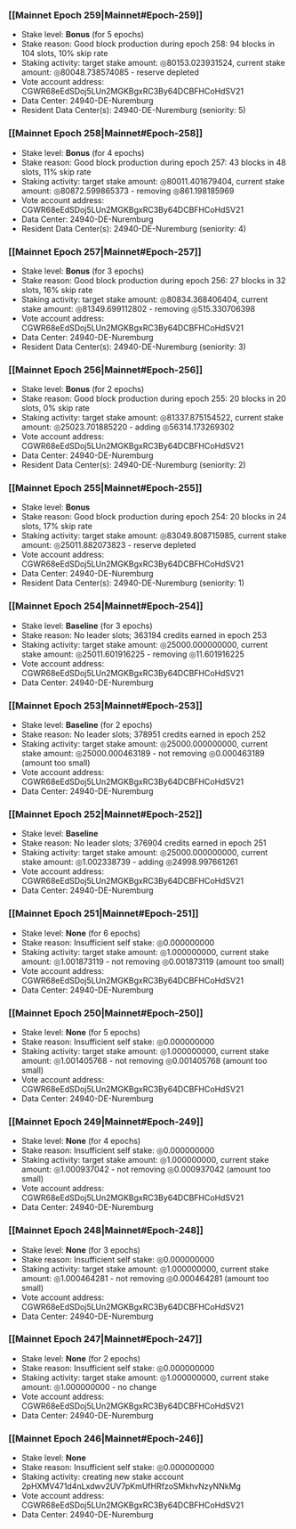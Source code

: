 ### [[Mainnet Epoch 259|Mainnet#Epoch-259]]
* Stake level: **Bonus** (for 5 epochs)
* Stake reason: Good block production during epoch 258: 94 blocks in 104 slots, 10% skip rate
* Staking activity: target stake amount: ◎80153.023931524, current stake amount: ◎80048.738574085 - reserve depleted
* Vote account address: CGWR68eEdSDoj5LUn2MGKBgxRC3By64DCBFHCoHdSV21
* Data Center: 24940-DE-Nuremburg
* Resident Data Center(s): 24940-DE-Nuremburg (seniority: 5)
### [[Mainnet Epoch 258|Mainnet#Epoch-258]]
* Stake level: **Bonus** (for 4 epochs)
* Stake reason: Good block production during epoch 257: 43 blocks in 48 slots, 11% skip rate
* Staking activity: target stake amount: ◎80011.401679404, current stake amount: ◎80872.599865373 - removing ◎861.198185969
* Vote account address: CGWR68eEdSDoj5LUn2MGKBgxRC3By64DCBFHCoHdSV21
* Data Center: 24940-DE-Nuremburg
* Resident Data Center(s): 24940-DE-Nuremburg (seniority: 4)
### [[Mainnet Epoch 257|Mainnet#Epoch-257]]
* Stake level: **Bonus** (for 3 epochs)
* Stake reason: Good block production during epoch 256: 27 blocks in 32 slots, 16% skip rate
* Staking activity: target stake amount: ◎80834.368406404, current stake amount: ◎81349.699112802 - removing ◎515.330706398
* Vote account address: CGWR68eEdSDoj5LUn2MGKBgxRC3By64DCBFHCoHdSV21
* Data Center: 24940-DE-Nuremburg
* Resident Data Center(s): 24940-DE-Nuremburg (seniority: 3)
### [[Mainnet Epoch 256|Mainnet#Epoch-256]]
* Stake level: **Bonus** (for 2 epochs)
* Stake reason: Good block production during epoch 255: 20 blocks in 20 slots, 0% skip rate
* Staking activity: target stake amount: ◎81337.875154522, current stake amount: ◎25023.701885220 - adding ◎56314.173269302
* Vote account address: CGWR68eEdSDoj5LUn2MGKBgxRC3By64DCBFHCoHdSV21
* Data Center: 24940-DE-Nuremburg
* Resident Data Center(s): 24940-DE-Nuremburg (seniority: 2)
### [[Mainnet Epoch 255|Mainnet#Epoch-255]]
* Stake level: **Bonus**
* Stake reason: Good block production during epoch 254: 20 blocks in 24 slots, 17% skip rate
* Staking activity: target stake amount: ◎83049.808715985, current stake amount: ◎25011.882073823 - reserve depleted
* Vote account address: CGWR68eEdSDoj5LUn2MGKBgxRC3By64DCBFHCoHdSV21
* Data Center: 24940-DE-Nuremburg
* Resident Data Center(s): 24940-DE-Nuremburg (seniority: 1)
### [[Mainnet Epoch 254|Mainnet#Epoch-254]]
* Stake level: **Baseline** (for 3 epochs)
* Stake reason: No leader slots; 363194 credits earned in epoch 253
* Staking activity: target stake amount: ◎25000.000000000, current stake amount: ◎25011.601916225 - removing ◎11.601916225
* Vote account address: CGWR68eEdSDoj5LUn2MGKBgxRC3By64DCBFHCoHdSV21
* Data Center: 24940-DE-Nuremburg
### [[Mainnet Epoch 253|Mainnet#Epoch-253]]
* Stake level: **Baseline** (for 2 epochs)
* Stake reason: No leader slots; 378951 credits earned in epoch 252
* Staking activity: target stake amount: ◎25000.000000000, current stake amount: ◎25000.000463189 - not removing ◎0.000463189 (amount too small)
* Vote account address: CGWR68eEdSDoj5LUn2MGKBgxRC3By64DCBFHCoHdSV21
* Data Center: 24940-DE-Nuremburg
### [[Mainnet Epoch 252|Mainnet#Epoch-252]]
* Stake level: **Baseline**
* Stake reason: No leader slots; 376904 credits earned in epoch 251
* Staking activity: target stake amount: ◎25000.000000000, current stake amount: ◎1.002338739 - adding ◎24998.997661261
* Vote account address: CGWR68eEdSDoj5LUn2MGKBgxRC3By64DCBFHCoHdSV21
* Data Center: 24940-DE-Nuremburg
### [[Mainnet Epoch 251|Mainnet#Epoch-251]]
* Stake level: **None** (for 6 epochs)
* Stake reason: Insufficient self stake: ◎0.000000000
* Staking activity: target stake amount: ◎1.000000000, current stake amount: ◎1.001873119 - not removing ◎0.001873119 (amount too small)
* Vote account address: CGWR68eEdSDoj5LUn2MGKBgxRC3By64DCBFHCoHdSV21
* Data Center: 24940-DE-Nuremburg
### [[Mainnet Epoch 250|Mainnet#Epoch-250]]
* Stake level: **None** (for 5 epochs)
* Stake reason: Insufficient self stake: ◎0.000000000
* Staking activity: target stake amount: ◎1.000000000, current stake amount: ◎1.001405768 - not removing ◎0.001405768 (amount too small)
* Vote account address: CGWR68eEdSDoj5LUn2MGKBgxRC3By64DCBFHCoHdSV21
* Data Center: 24940-DE-Nuremburg
### [[Mainnet Epoch 249|Mainnet#Epoch-249]]
* Stake level: **None** (for 4 epochs)
* Stake reason: Insufficient self stake: ◎0.000000000
* Staking activity: target stake amount: ◎1.000000000, current stake amount: ◎1.000937042 - not removing ◎0.000937042 (amount too small)
* Vote account address: CGWR68eEdSDoj5LUn2MGKBgxRC3By64DCBFHCoHdSV21
* Data Center: 24940-DE-Nuremburg
### [[Mainnet Epoch 248|Mainnet#Epoch-248]]
* Stake level: **None** (for 3 epochs)
* Stake reason: Insufficient self stake: ◎0.000000000
* Staking activity: target stake amount: ◎1.000000000, current stake amount: ◎1.000464281 - not removing ◎0.000464281 (amount too small)
* Vote account address: CGWR68eEdSDoj5LUn2MGKBgxRC3By64DCBFHCoHdSV21
* Data Center: 24940-DE-Nuremburg
### [[Mainnet Epoch 247|Mainnet#Epoch-247]]
* Stake level: **None** (for 2 epochs)
* Stake reason: Insufficient self stake: ◎0.000000000
* Staking activity: target stake amount: ◎1.000000000, current stake amount: ◎1.000000000 - no change
* Vote account address: CGWR68eEdSDoj5LUn2MGKBgxRC3By64DCBFHCoHdSV21
* Data Center: 24940-DE-Nuremburg
### [[Mainnet Epoch 246|Mainnet#Epoch-246]]
* Stake level: **None**
* Stake reason: Insufficient self stake: ◎0.000000000
* Staking activity: creating new stake account 2pHXMV471d4nLxdwv2UV7pKmUfHRfzoSMkhvNzyNNkMg
* Vote account address: CGWR68eEdSDoj5LUn2MGKBgxRC3By64DCBFHCoHdSV21
* Data Center: 24940-DE-Nuremburg